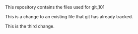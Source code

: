 This repository contains the files used for git_101

This is a change to an existing file that git has already tracked.

This is the third change.
